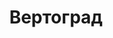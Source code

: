 --- 
title: "Вертоград" 
site: "www.vertograd-realty.com" 
town: "Евпатория" 
tel: ["+38 050 233 9070"] 
address: "Россия, АР Крым, г. Евпатория, проспект Победы 8" 
mail: "vertograd.realty@gmail.com" 
--- 